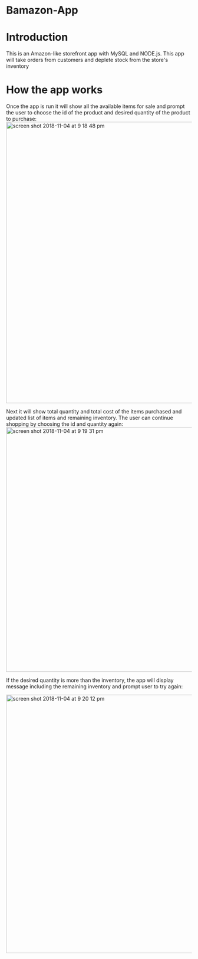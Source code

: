 # Bamazon-App
# Introduction
This is an Amazon-like storefront app with MySQL and NODE.js. This app will take orders from customers and deplete stock from the store's inventory

# How the app works

Once the app is run it will show all the available items for sale and prompt the user to choose the id of the product and desired quantity of the product to purchase:
<img width="763" alt="screen shot 2018-11-04 at 9 18 48 pm" src="https://user-images.githubusercontent.com/41714437/47976370-b9ef5500-e077-11e8-9dca-709296546dcf.png">

Next it will show total quantity and total cost of the items purchased and updated list of items and remaining inventory. The user can continue shopping by choosing the id and quantity again:
<img width="664" alt="screen shot 2018-11-04 at 9 19 31 pm" src="https://user-images.githubusercontent.com/41714437/47976371-b9ef5500-e077-11e8-87ca-e170b745237a.png">

If the desired quantity is more than the inventory, the app will display message including the remaining inventory and prompt user to try again:

<img width="701" alt="screen shot 2018-11-04 at 9 20 12 pm" src="https://user-images.githubusercontent.com/41714437/47976372-b9ef5500-e077-11e8-9cdf-e67171f27c64.png">
